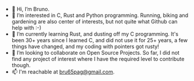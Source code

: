 - 👋 Hi, I’m Bruno.
- 👀 I’m interested in C, Rust and Python programming. Running, biking and gardening are also center of interests, but not quite what Github can help with :-)
- 🌱 I’m currently learning Rust, and dusting off my C programming. It's been 30+ years since I learned C, and did not use it for 25+ years, a few things have changed, and my coding with pointers got rusty!
- 💞️ I’m looking to collaborate on Open Source Projects. So far, I did not find any project of interest where I have the required level to contribute though.  
- 📫 I'm reachable at bru65pag@gmail.com.

<!---
bru65pag/bru65pag is a ✨ special ✨ repository because its `README.md` (this file) appears on your GitHub profile.
You can click the Preview link to take a look at your changes.
--->
